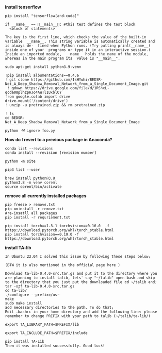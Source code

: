 **install tensorflow**
```
pip install "tensorflow[and-cuda]"
```

```
if __name__ == __main__: #this test defines the test block  
  <block of statements>
```  
    The key is the first line, which checks the value of the built-in variable  __name__. This string variable is automatically created and is always de-  fined when Python runs. (Try putting print(__name__) inside one of your  programs or type it in an interactive session.) Inside an imported module,  __name__ holds the name of the module, whereas in the main program its  value is "__main__".  

 ```
sudo apt-get install python3.9-venv
```
 ```
 !pip install albumentations==0.4.6
 ! git clone https://github.com/IsHYuhi/BEDSR-Net_A_Deep_Shadow_Removal_Network_from_a_Single_Document_Image.git
  ! gdown https://drive.google.com/file/d/1RShxL-qcda08plhzpHJo4AWTl1UxblOY
from google.colab import drive
drive.mount('/content/drive')
! unzip -u pretrained.zip && rm pretrained.zip

! ls
cd BEDSR-Net_A_Deep_Shadow_Removal_Network_from_a_Single_Document_Image
```

```
python -W ignore foo.py
```

**How do I revert to a previous package in Anaconda?**
```
conda list --revisions
conda install --revision [revision number]
```

```
python -m site

pip3 list --user
```

```
brew install python@3.8
python3.8 -m venv coreml
source coreml/bin/activate
```

**remove all currently installed packages**
```
pip freeze > remove.txt
pip uninstall -r remove.txt
#re-insatll all packages 
pip install -r requriement.txt
```
```
pip install torch==1.8.1 torchvision==0.10.0  -f https://download.pytorch.org/whl/torch_stable.html
pip install torchvision==0.10.0 -f https://download.pytorch.org/whl/torch_stable.html
```
**install TA-lib**
```
In Ubuntu 22.04 I solved this issue by following these steps below;

(BTW it is also mentioned in the official page here )

Download ta-lib-0.4.0-src.tar.gz and put it to the directory where you are planning to install talib, lets' say "~/talib" open bash and skip to the directory that you just put the downloaded file cd ~/talib and;
tar -xzf ta-lib-0.4.0-src.tar.gz
cd ta-lib/
./configure --prefix=/usr
make
sudo make install
add necessary directories to the path. To do that;
Edit .bashrc in your home directory and add the following line: please remember to change PREFIX with your path to talib (~/talib/ta-lib/)

export TA_LIBRARY_PATH=$PREFIX/lib

export TA_INCLUDE_PATH=$PREFIX/include

pip install TA-Lib
Then it was installed successfully. Good luck!
```
